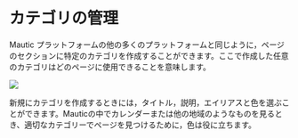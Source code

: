 # カテゴリの管理

Mautic プラットフォームの他の多くのプラットフォームと同じように，ページのセクションに特定のカテゴリを作成することができます。ここで作成した任意のカテゴリはどのページに使用できることを意味します。

![](http://drop.dbh.li/image/1o0W0C0S2L2R/Image%202014-11-17%20at%208.50.55%20AM.png)

新規にカテゴリを作成するときには，タイトル，説明，エイリアスと色を選ぶことができます。Mauticの中でカレンダーまたは他の地域のようなものを見るとき、適切なカテゴリーでページを見つけるために，色は役に立ちます。